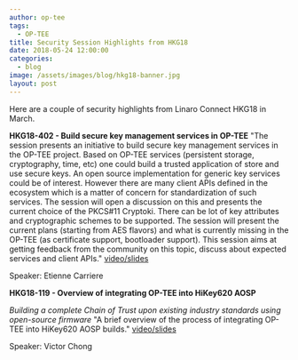 ```yaml
---
author: op-tee
tags:
  - OP-TEE
title: Security Session Highlights from HKG18
date: 2018-05-24 12:00:00
categories:
  - blog
image: /assets/images/blog/hkg18-banner.jpg
layout: post
---
```


Here are a couple of security highlights from Linaro Connect HKG18 in March.

**HKG18-402 - Build secure key management services in OP-TEE**
"The session presents an initiative to build secure key management services in the OP-TEE project. Based on OP-TEE services (persistent storage, cryptography, time, etc) one could build a trusted application of store and use secure keys. An open source implementation for generic key services could be of interest. However there are many client APIs defined in the ecosystem which is a matter of concern for standardization of such services. The session will open a discussion on this and presents the current choice of the PKCS#11 Cryptoki. There can be lot of key attributes and cryptographic schemes to be supported. The session will present the current plans (starting from AES flavors) and what is currently missing in the OP-TEE (as certificate support, bootloader support). This session aims at getting feedback from the community on this topic, discuss about expected services and client APIs." [video/slides](http://connect.linaro.org/resource/hkg18/hkg18-402/)

Speaker: Etienne Carriere

**HKG18-119 - Overview of integrating OP-TEE into HiKey620 AOSP**

_Building a complete Chain of Trust upon existing industry standards using open-source firmware_
"A brief overview of the process of integrating OP-TEE into HiKey620 AOSP builds." [video/slides](http://connect.linaro.org/resource/hkg18/hkg18-119/)

Speaker: Victor Chong
